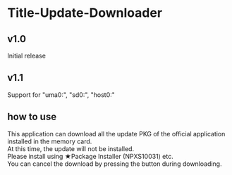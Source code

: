 # Title-Update-Downloader

## v1.0
Initial release

## v1.1
Support for "uma0:", "sd0:", "host0:"

## how to use
This application can download all the update PKG of the official application installed in the memory card.<br>
At this time, the update will not be installed.<br>
Please install using ★Package Installer (NPXS10031) etc.<br>
You can cancel the download by pressing the button during downloading.<br>

